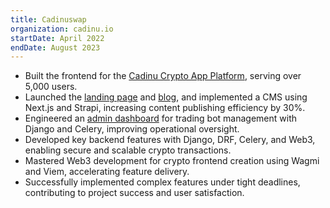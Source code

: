 ```yaml
---
title: Cadinuswap
organization: cadinu.io
startDate: April 2022
endDate: August 2023
---
```


- Built the frontend for the [Cadinu Crypto App Platform](https://apps.cadinu.io), serving over 5,000 users.
- Launched the [landing page](https://cadinu.io) and [blog](https://blog.cadinu.io), and implemented a CMS using Next.js and Strapi, increasing content publishing efficiency by 30%.
- Engineered an [admin dashboard](https://dashboard.cadinu.io) for trading bot management with Django and Celery, improving operational oversight.
- Developed key backend features with Django, DRF, Celery, and Web3, enabling secure and scalable crypto transactions.
- Mastered Web3 development for crypto frontend creation using Wagmi and Viem, accelerating feature delivery.
- Successfully implemented complex features under tight deadlines, contributing to project success and user satisfaction.
